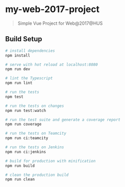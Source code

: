 # my-web-2017-project

> Simple Vue Project for Web@2017@HUS

## Build Setup

``` bash
# install dependencies
npm install

# serve with hot reload at localhost:8080
npm run dev

# lint the Typescript
npm run lint

# run the tests
npm test

# run the tests on changes
npm run test:watch

# run the test suite and generate a coverage report
npm run coverage

# run the tests on Teamcity
npm run ci:teamcity

# run the tests on Jenkins
npm run ci:jenkins

# build for production with minification
npm run build

# clean the production build
npm run clean
```

